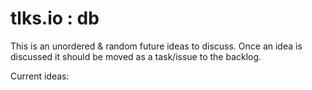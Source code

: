 # tlks.io : db

This is an unordered & random future ideas to discuss. Once an idea is
discussed it should be moved as a task/issue to the backlog.

Current ideas:

